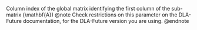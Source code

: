Column index of the global matrix identifying the first column of the sub-matrix \(\mathbf{A}\)
@note
Check restrictions on this parameter on the DLA-Future documentation, for the DLA-Future version you are using.
@endnote

